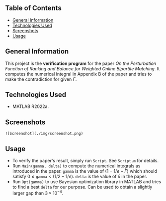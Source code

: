 ## Table of Contents

* [General Information](#general-information)
* [Technologies Used](#technologies-used)
* [Screenshots](#screenshots)
* [Usage](#usage)

## General Information
This project is the **verification program** for the paper _On the Perturbation Function of Ranking and Balance for Weighted Online Bipartite Matching_. It computes the numerical integral in Appendix B of the paper and tries to make the contradiction for given $\Gamma$.
## Technologies Used
* MATLAB R2022a.

## Screenshots

```
![Screenshot](./img/screenshot.png)
```

## Usage

- To verify the paper's result, simply run `Script`. See `Script.m` for details.
- Run `Main(gamma, delta)` to compute the numerical integrals as introduced in the paper. `gamma` is the value of $(1 - 1/e - \Gamma)$ which should satisfy $0 \le \texttt{gamma} < (1/2-1/e)$. `delta` is the value of $\delta$ in the paper.
- Run `Opt(gamma)` to use Bayesian optimization library in MATLAB and tries to find a best `delta` for our purpose. Can be used to obtain a slightly larger gap than $3\times 10^{-4}$.

